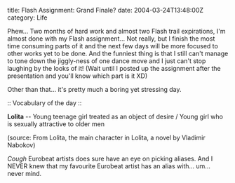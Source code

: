 title: Flash Assignment: Grand Finale?
date: 2004-03-24T13:48:00Z
category: Life

Phew… Two months of hard work and almost two Flash trail expirations, I'm almost done with my Flash assignment… Not really, but I finish the most time consuming parts of it and the next few days will be more focused to other works yet to be done. And the funniest thing is that I still can't manage to tone down the jiggly-ness of one dance move and I just can't stop laughing by the looks of it! (Wait until I posted up the assignment after the presentation and you'll know which part is it XD)

Other than that… it's pretty much a boring yet stressing day.

:: Vocabulary of the day ::

**Lolita** -- Young teenage girl treated as an object of desire / Young girl who is sexually attractive to older men

(source: From Lolita, the main character in Lolita, a novel by Vladimir Nabokov)

*Cough* Eurobeat artists does sure have an eye on picking aliases. And I NEVER knew that my favourite Eurobeat artist has an alias with… um… never mind.
